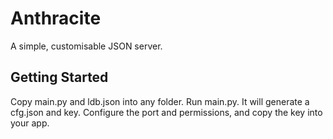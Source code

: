 # Anthracite
A simple, customisable JSON server.

## Getting Started
Copy main.py and ldb.json into any folder.
Run main.py. It will generate a cfg.json and key.
Configure the port and permissions, and copy the key into your app.